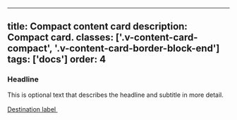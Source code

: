 <!--
 *              © 2025 Visa
 *
 * Licensed under the Apache License, Version 2.0 (the "License");
 * you may not use this file except in compliance with the License.
 * You may obtain a copy of the License at
 *
 *         http://www.apache.org/licenses/LICENSE-2.0
 *
 * Unless required by applicable law or agreed to in writing, software
 * distributed under the License is distributed on an "AS IS" BASIS,
 * WITHOUT WARRANTIES OR CONDITIONS OF ANY KIND, either express or implied.
 * See the License for the specific language governing permissions and
 * limitations under the License.
 *
 -->
---
title: Compact content card
description: Compact card. 
classes: ['.v-content-card-compact', '.v-content-card-border-block-end']
tags: ['docs']
order: 4
---

<div class="v-content-card v-content-card-compact">
  <div class="v-content-card-body v-flex v-flex-col v-gap-4">
    <h3 class="v-content-card-title v-typography-headline-4">
      Headline
    </h3>
    <p class="v-typography-body-2 v-pt-4">
      This is optional text that describes the headline and subtitle in more detail.
    </p>
    <div class="v-flex v-flex-wrap v-gap-12 v-pt-12 v-align-items-center">
      <a class="v-link v-link-no-underline v-align-items-center" href="./content-card" style="--v-link-icon-transformation: none;">
        Destination label
        <svg class="v-icon v-icon-tiny" height="16" viewbox="0 0 16 16" width="16">
          <use href="#visa-chevron-link-tiny">
          </use>
        </svg>
      </a>
    </div>
  </div>
</div>
